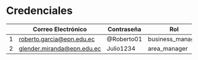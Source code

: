 # Credenciales

|  |Correo Electrónico | Contraseña  |  Rol |
|--|--|--|--|
| 1| roberto.garcia@epn.edu.ec | @Roberto01 | business_manager |
| 2| glender.miranda@epn.edu.ec | Julio1234  | area_manager |